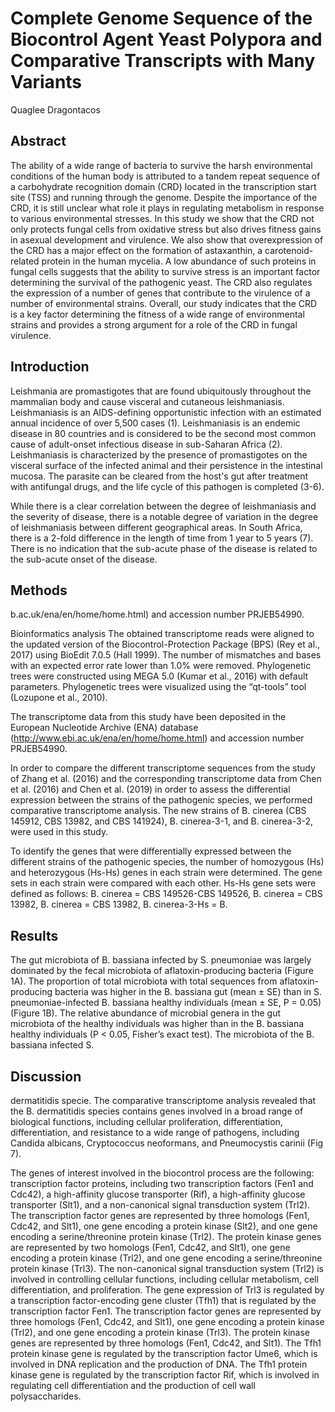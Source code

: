 # Complete Genome Sequence of the Biocontrol Agent Yeast Polypora and Comparative Transcripts with Many Variants
Quaglee Dragontacos


## Abstract
The ability of a wide range of bacteria to survive the harsh environmental conditions of the human body is attributed to a tandem repeat sequence of a carbohydrate recognition domain (CRD) located in the transcription start site (TSS) and running through the genome. Despite the importance of the CRD, it is still unclear what role it plays in regulating metabolism in response to various environmental stresses. In this study we show that the CRD not only protects fungal cells from oxidative stress but also drives fitness gains in asexual development and virulence. We also show that overexpression of the CRD has a major effect on the formation of astaxanthin, a carotenoid-related protein in the human mycelia. A low abundance of such proteins in fungal cells suggests that the ability to survive stress is an important factor determining the survival of the pathogenic yeast. The CRD also regulates the expression of a number of genes that contribute to the virulence of a number of environmental strains. Overall, our study indicates that the CRD is a key factor determining the fitness of a wide range of environmental strains and provides a strong argument for a role of the CRD in fungal virulence.


## Introduction
Leishmania are promastigotes that are found ubiquitously throughout the mammalian body and cause visceral and cutaneous leishmaniasis. Leishmaniasis is an AIDS-defining opportunistic infection with an estimated annual incidence of over 5,500 cases (1). Leishmaniasis is an endemic disease in 80 countries and is considered to be the second most common cause of adult-onset infectious disease in sub-Saharan Africa (2). Leishmaniasis is characterized by the presence of promastigotes on the visceral surface of the infected animal and their persistence in the intestinal mucosa. The parasite can be cleared from the host's gut after treatment with antifungal drugs, and the life cycle of this pathogen is completed (3-6).

While there is a clear correlation between the degree of leishmaniasis and the severity of disease, there is a notable degree of variation in the degree of leishmaniasis between different geographical areas. In South Africa, there is a 2-fold difference in the length of time from 1 year to 5 years (7). There is no indication that the sub-acute phase of the disease is related to the sub-acute onset of the disease.


## Methods
b.ac.uk/ena/en/home/home.html) and accession number PRJEB54990.

Bioinformatics analysis
The obtained transcriptome reads were aligned to the updated version of the Biocontrol-Protection Package (BPS) (Rey et al., 2017) using BioEdit 7.0.5 (Hall 1999). The number of mismatches and bases with an expected error rate lower than 1.0% were removed. Phylogenetic trees were constructed using MEGA 5.0 (Kumar et al., 2016) with default parameters. Phylogenetic trees were visualized using the “qt-tools” tool (Lozupone et al., 2010).

The transcriptome data from this study have been deposited in the European Nucleotide Archive (ENA) database (http://www.ebi.ac.uk/ena/en/home/home.html) and accession number PRJEB54990.

In order to compare the different transcriptome sequences from the study of Zhang et al. (2016) and the corresponding transcriptome data from Chen et al. (2016) and Chen et al. (2019) in order to assess the differential expression between the strains of the pathogenic species, we performed comparative transcriptome analysis. The new strains of B. cinerea (CBS 145912, CBS 13982, and CBS 141924), B. cinerea-3-1, and B. cinerea-3-2, were used in this study.

To identify the genes that were differentially expressed between the different strains of the pathogenic species, the number of homozygous (Hs) and heterozygous (Hs-Hs) genes in each strain were determined. The gene sets in each strain were compared with each other. Hs-Hs gene sets were defined as follows: B. cinerea = CBS 149526-CBS 149526, B. cinerea = CBS 13982, B. cinerea = CBS 13982, B. cinerea-3-Hs = B.


## Results
The gut microbiota of B. bassiana infected by S. pneumoniae was largely dominated by the fecal microbiota of aflatoxin-producing bacteria (Figure 1A). The proportion of total microbiota with total sequences from aflatoxin-producing bacteria was higher in the B. bassiana gut (mean ± SE) than in S. pneumoniae-infected B. bassiana healthy individuals (mean ± SE, P = 0.05) (Figure 1B). The relative abundance of microbial genera in the gut microbiota of the healthy individuals was higher than in the B. bassiana healthy individuals (P < 0.05, Fisher’s exact test). The microbiota of the B. bassiana infected S.


## Discussion
dermatitidis specie. The comparative transcriptome analysis revealed that the B. dermatitidis species contains genes involved in a broad range of biological functions, including cellular proliferation, differentiation, differentiation, and resistance to a wide range of pathogens, including Candida albicans, Cryptococcus neoformans, and Pneumocystis carinii (Fig 7).

The genes of interest involved in the biocontrol process are the following: transcription factor proteins, including two transcription factors (Fen1 and Cdc42), a high-affinity glucose transporter (Rif), a high-affinity glucose transporter (Slt1), and a non-canonical signal transduction system (Trl2). The transcription factor genes are represented by three homologs (Fen1, Cdc42, and Slt1), one gene encoding a protein kinase (Slt2), and one gene encoding a serine/threonine protein kinase (Trl2). The protein kinase genes are represented by two homologs (Fen1, Cdc42, and Slt1), one gene encoding a protein kinase (Trl2), and one gene encoding a serine/threonine protein kinase (Trl3). The non-canonical signal transduction system (Trl2) is involved in controlling cellular functions, including cellular metabolism, cell differentiation, and proliferation. The gene expression of Trl3 is regulated by a transcription factor-encoding gene cluster (Tfh1) that is regulated by the transcription factor Fen1. The transcription factor genes are represented by three homologs (Fen1, Cdc42, and Slt1), one gene encoding a protein kinase (Trl2), and one gene encoding a protein kinase (Trl3). The protein kinase genes are represented by three homologs (Fen1, Cdc42, and Slt1). The Tfh1 protein kinase gene is regulated by the transcription factor Ume6, which is involved in DNA replication and the production of DNA. The Tfh1 protein kinase gene is regulated by the transcription factor Rif, which is involved in regulating cell differentiation and the production of cell wall polysaccharides.

